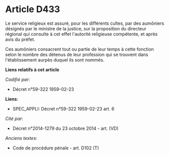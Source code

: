 # Article D433

Le service religieux est assuré, pour les différents cultes, par des aumôniers désignés par le ministre de la justice, sur la
proposition du directeur régional qui consulte à cet effet l'autorité religieuse compétente, et après avis du préfet.

Ces aumôniers consacrent tout ou partie de leur temps à cette fonction selon le nombre des détenus de leur profession qui se
trouvent dans l'établissement aurpès duquel ils sont nommés.

**Liens relatifs à cet article**

_Codifié par_:

  - Décret n°59-322 1959-02-23

**Liens**:

  - SPEC_APPLI: Décret n°59-322 1959-02-23 art. 6

_Cité par_:

  - Décret n°2014-1279 du 23 octobre 2014 - art. (VD)

_Anciens textes_:

  - Code de procédure pénale - art. D102 (T)
